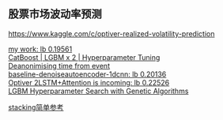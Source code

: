 ## 股票市场波动率预测

https://www.kaggle.com/c/optiver-realized-volatility-prediction

[my work: lb 0.19561](https://www.kaggle.com/binzhouchn/latest-code9-final-1)<br>
[CatBoost | LGBM x 2 | Hyperparameter Tuning](https://www.kaggle.com/oldwine357/catboost-lgbm-x-2-hyperparameter-tuning/notebook#LGBM-Tuning)<br>
[Deanonimising time from event](https://www.kaggle.com/lucasmorin/deanonimising-time-from-event)<br>
[baseline-denoiseautoencoder-1dcnn: lb 0.20136](https://www.kaggle.com/binzhouchn/baseline-denoiseautoencoder-1dcnn)<br>
[Optiver 2LSTM+Attention is incoming: lb 0.22526](https://www.kaggle.com/vv0x0x/optiver-2lstm-attention-is-incoming/comments)<br>
[LGBM Hyperparameter Search with Genetic Algorithms](https://www.kaggle.com/ollibolli/lgbm-hyperparameter-search-with-genetic-algorithms)<br>


[stacking简单参考](https://zhuanlan.zhihu.com/p/69714954)<br>
